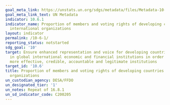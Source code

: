 ```yaml
---
goal_meta_link: https://unstats.un.org/sdgs/metadata/files/Metadata-10-06-01.pdf
goal_meta_link_text: UN Metadata
indicator: 10.6.1
indicator_name: Proportion of members and voting rights of developing countries in
  international organizations
layout: indicator
permalink: /10-6-1/
reporting_status: notstarted
sdg_goal: '10'
target: Ensure enhanced representation and voice for developing countries in decision-making
  in global international economic and financial institutions in order to deliver
  more effective, credible, accountable and legitimate institutions
target_id: '10.6'
title: Proportion of members and voting rights of developing countries in international
  organizations
un_custodian_agency: DESA/FFDO
un_designated_tier: '1'
un_notes: Repeat of 16.8.1
un_sd_indicator_code: C200205
---
```

